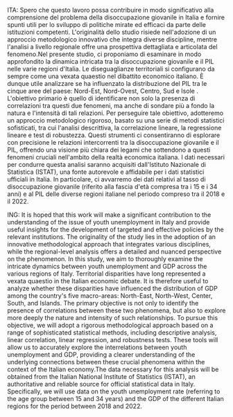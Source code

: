ITA:
Spero che questo lavoro possa contribuire in modo significativo alla comprensione del problema della disoccupazione giovanile in Italia e fornire spunti utili per lo sviluppo di politiche mirate ed efficaci da parte delle istituzioni competenti. L'originalità dello studio risiede nell'adozione di un approccio metodologico innovativo che integra diverse discipline, mentre l'analisi a livello regionale offre una prospettiva dettagliata e articolata del fenomeno.Nel presente studio, ci proponiamo di esaminare in modo approfondito la dinamica intricata tra la disoccupazione giovanile e il PIL nelle varie regioni d'Italia. Le diseguaglianze territoriali si configurano da sempre come una vexata quaestio nel dibattito economico italiano. È dunque utile analizzare se ha influenzato la distribuzione del PIL tra le cinque aree del paese: Nord-Est, Nord-Ovest, Centro, Sud e Isole  . L'obiettivo primario è quello di identificare non solo la presenza di correlazioni tra questi due fenomeni, ma anche di sondare più a fondo la natura e l'intensità di tali relazioni. Per perseguire tale obiettivo, adotteremo un approccio metodologico rigoroso, basato su una serie di metodi statistici sofisticati, tra cui l'analisi descrittiva, la correlazione lineare, la regressione lineare e test di robustezza. Questi strumenti ci consentiranno di esplorare con precisione le relazioni intercorrenti tra la disoccupazione giovanile e il PIL, offrendo una visione più chiara dei legami che sottendono a questi fenomeni cruciali nell'ambito della realtà economica italiana. I dati necessari per condurre questa analisi saranno acquisiti dall'Istituto Nazionale di Statistica (ISTAT), una fonte autorevole e affidabile per i dati statistici ufficiali in Italia. In particolare, ci avvarremo dei dati relativi al tasso di disoccupazione giovanile (riferito alla fascia d'età compresa tra i 15 e i 34 anni) e al PIL delle diverse regioni italiane nel periodo compreso tra il 2018 e il 2022. 

ING:
It is hoped that this work will make a significant contribution to the understanding of the issue of youth unemployment in Italy and provide useful insights for the development of targeted and effective policies by the relevant institutions. The originality of the study lies in the adoption of an innovative methodological approach that integrates various disciplines, while the regional-level analysis offers a detailed and nuanced perspective on the phenomenon. In this study, we aim to thoroughly examine the intricate dynamics between youth unemployment and GDP across the various regions of Italy. Territorial disparities have long represented a vexata quaestio in the Italian economic debate. It is therefore useful to analyze whether these disparities have influenced the distribution of GDP among the country's five macro-areas: North-East, North-West, Center, South, and Islands. The primary objective is not only to identify the presence of correlations between these two phenomena, but also to explore more deeply the nature and intensity of such relationships. To pursue this objective, we will adopt a rigorous methodological approach based on a range of sophisticated statistical methods, including descriptive analysis, linear correlation, linear regression, and robustness tests. These tools will allow us to accurately explore the interrelations between youth unemployment and GDP, providing a clearer understanding of the underlying connections between these crucial phenomena within the context of the Italian economy.The data necessary for this analysis will be obtained from the Italian National Institute of Statistics (ISTAT), an authoritative and reliable source for official statistical data in Italy. Specifically, we will use data on the youth unemployment rate (referring to the age group between 15 and 34 years) and the GDP of the different Italian regions for the period between 2018 and 2022.
